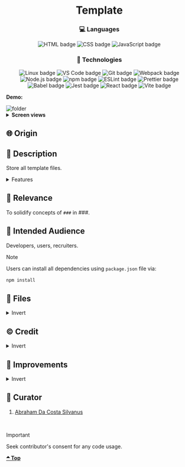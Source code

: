 <div align='center'>

# Template

</div>
<div align='center'>
    <h3>💻 Languages</h3>
    <img src="https://img.shields.io/badge/HTML5-E34F26?style=for-the-badge&logo=html5&logoColor=white" alt="HTML badge">
    <img src="https://img.shields.io/badge/CSS3-1572B6?style=for-the-badge&logo=css3&logoColor=white" alt="CSS badge">
    <img src="https://img.shields.io/badge/JavaScript-F7DF1E?style=for-the-badge&logo=javascript&logoColor=black" alt="JavaScript badge">
    <h3>🔧 Technologies</h3>
    <img src="https://img.shields.io/badge/Linux-FCC624?style=for-the-badge&logo=linux&logoColor=black" alt="Linux badge">
    <img src="https://img.shields.io/badge/VS_Code-007ACC?style=for-the-badge&logo=visual-studio-code&logoColor=white" alt="VS Code badge">
    <img src="https://img.shields.io/badge/Git-F05032?style=for-the-badge&logo=git&logoColor=white" alt="Git badge">
    <img src="https://img.shields.io/badge/Webpack-8DD6F9?style=for-the-badge&logo=webpack&logoColor=black" alt="Webpack badge">
    <img src="https://img.shields.io/badge/Node.js-43853D?style=for-the-badge&logo=node.js&logoColor=white" alt="Node.js badge">
    <img src="https://img.shields.io/badge/npm-CB3837?style=for-the-badge&logo=npm&logoColor=white" alt="npm badge">
    <img src="https://img.shields.io/badge/ESLint-4B32C3?style=for-the-badge&logo=eslint&logoColor=white" alt="ESLint badge">
    <img src="https://img.shields.io/badge/Prettier-F7B93E?style=for-the-badge&logo=prettier&logoColor=black" alt="Prettier badge">
    <img src="https://img.shields.io/badge/Babel-F7B93E?style=for-the-badge&logo=babel&logoColor=black" alt="Babel badge">
    <img src="https://img.shields.io/badge/Jest-C21325?style=for-the-badge&logo=jest&logoColor=white" alt="Jest badge">
    <img src="https://img.shields.io/badge/React-61DAFB?style=for-the-badge&logo=react&logoColor=white" alt="React badge">
    <img src="https://img.shields.io/badge/Vite-646CFF?style=for-the-badge&logo=vite&logoColor=white" alt="Vite badge">
    <!-- <h4><a href="https://asdacosta.github.io/###/">Live Preview</a></h4> -->
</div>

**Demo:**

<img src="./readme-assets/folder.png" alt="folder">
<!-- ![Live Demo](./readme-assets/) -->

<details>

**<summary>Screen views</summary>**

**Desktop View:**

<!-- <img src="./readme-assets/desktop.png" alt="desktop view"> -->
<br>

**Mobile View:**

<img src="./readme-assets/mobile.png" alt="desktop view">

</details>

## 🌐 Origin

<!-- [The Odin Project](https://www.theodinproject.com/) -->

## 📝 Description

Store all template files.

<details>
<summary>Features</summary>

- ###

</details>

## 🎯 Relevance

To solidify concepts of `###` in ###.

## 👥 Intended Audience

Developers, users, recruiters.

> [!NOTE]
> Users can install all dependencies using `package.json` file via:
>
> ```bash
> npm install
> ```

## 📂 Files

<details>
<summary>Invert</summary>

| File                                 | Description                                                                                                                                                             |
| ------------------------------------ | ----------------------------------------------------------------------------------------------------------------------------------------------------------------------- |
| `src/*`                              | Source files that are bundled into the output directory `dist/`.                                                                                                        |
| `src/main.jsx`                       | The main JavaScript entry point that bundling begins.                                                                                                                   |
| `src/App.jsx`                        | Main component where overall structure and other layout components of the app are contained.                                                                            |
| `src/assets/*`                       | All assets(imgs, icons, vids) used in website.                                                                                                                          |
| `src/components/Cart.jsx`            | Displays Cart.                                                                                                                                                          |
| `src/components/CartItem.jsx`        | Creates added cart items in `Cart.jsx`.                                                                                                                                 |
| `src/components/ErrorPage.jsx`       | Display error if anything goes wrong.                                                                                                                                   |
| `src/components/ids.jsx`             | Generate unique strings for arrays in `map`.                                                                                                                            |
| `src/components/Item.jsx`            | Creates shop items.                                                                                                                                                     |
| `src/components/ItemHome.jsx`        | Displays shop item details.                                                                                                                                             |
| `src/components/Nav.jsx`             | Display navigation.                                                                                                                                                     |
| `src/components/HomePage.jsx`        | Main home page.                                                                                                                                                         |
| `src/components/routes.jsx`          | Creates routes in `HomePage.jsx`.                                                                                                                                       |
| `src/components/ShopPage.jsx`        | Main shop page.                                                                                                                                                         |
| `src/components/WelcomePage.jsx`     | Displays buyable items at `HomePage.jsx`.                                                                                                                               |
| `src/stylesheet/App.css`             | Stylesheet for `App.jsx`.                                                                                                                                               |
| `src/stylesheet/Cart.module.css`     | Stylesheet for `Cart.jsx` and `CartItem.jsx`.                                                                                                                           |
| `src/stylesheet/HomePage.module.css` | Stylesheet for `HomePage.jsx`.                                                                                                                                          |
| `src/stylesheet/Item.module.css`     | Stylesheet for `Item.jsx`.                                                                                                                                              |
| `src/stylesheet/ItemHome.module.css` | Stylesheet for `ItemHome.jsx`.                                                                                                                                          |
| `src/stylesheet/Nav.module.css`      | Stylesheet for `Nav.jsx`.                                                                                                                                               |
| `src/stylesheet/ShopPage.module.css` | Stylesheet for `ShopPage.jsx`.                                                                                                                                          |
| `src/stylesheet/reset.css`           | ets style to default for consistency across different devices and browsers..                                                                                            |
| `dist/*`                             | Output files from bundling of files in directory `src/`.                                                                                                                |
| `dist/main.js`                       | Main JavaScript output file that contains the bundled JavaScript code. Code is minified and optimized for deployment (Due to mode set to production in webpack config). |
| `package*`                           | Contains details of project and dependencies versions.                                                                                                                  |
| `readme-assets/*`                    | Live demo and different screen views used in `README.md`.                                                                                                               |

</details>

## ©️ Credit

<details>
<summary>Invert</summary>

| File             | Description                                                |
| ---------------- | ---------------------------------------------------------- |
| `src/assets/###` | Photo created by Mnz on [Unsplash](https://unsplash.com/). |

</details>

## 🔄 Improvements

<details>
<summary>Invert</summary>

- [ ] Separate fetching into a solitary file.
- [ ] Refactor functionalities into a solitary class component.
- [ ] Run tests

</details>

## 👤 Curator

1. [Abraham Da Costa Silvanus](https://github.com/asdacosta)

<br>

> [!IMPORTANT]
> Seek contributor's consent for any code usage.

**[🞁 Top](#template)**
